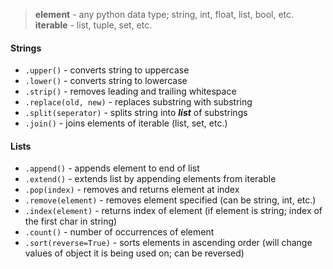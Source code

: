 > **element** - any python data type; string, int, float, list, bool, etc.
> **iterable** - list, tuple, set, etc.
#### Strings
- `.upper()` - converts string to uppercase
- `.lower()` - converts string to lowercase
- `.strip()` - removes leading and trailing whitespace
- `.replace(old, new)` - replaces substring with substring
- `.split(seperator)` - splits string into ***list*** of substrings
- `.join()` - joins elements of iterable (list, set, etc.)
#### Lists
- `.append()` - appends element to end of list
- `.extend()` - extends list by appending elements from iterable
- `.pop(index)` - removes and returns element at index
- `.remove(element)` - removes element specified (can be string, int, etc.)
- `.index(element)` - returns index of element (if element is string; index of the first char in string)
- `.count()` - number of occurrences of element
- `.sort(reverse=True)` - sorts elements in ascending order (will change values of object it is being used on; can be reversed)